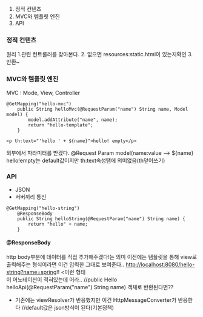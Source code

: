 <ol>
<li>정적 컨텐츠</li>
<li>MVC와 템플릿 엔진</li>
<li>API<br />

</li>
</ol>
<h3 id="정적-컨텐츠">정적 컨텐츠</h3>
<p>원리
1.관련 컨트롤러를 찾아본다.
2. 없으면 resources:static.html이 있는지확인
3. 반환~</p>
<h3 id="mvc와-템플릿-엔진">MVC와 템플릿 엔진</h3>
<p>MVC : Mode, View, Controller</p>
<pre><code>@GetMapping(&quot;hello-mvc&quot;)
    public String helloMvc(@RequestParam(&quot;name&quot;) String name, Model model) {
        model.addAttribute(&quot;name&quot;, name);
        return &quot;hello-template&quot;;
    }</code></pre><pre><code>&lt;p th:text=&quot;'hello ' + ${name}&quot;&gt;hello! empty&lt;/p&gt;
</code></pre><p>외부에서 파라미터를 받겠다. @Request Param
model(name:value --&gt; ${name}
hello!empty는 default값이지만 th:text속성땜에 의미없음(th덮어쓰기)</p>
<h3 id="api">API</h3>
<ul>
<li>JSON</li>
<li>서버끼리 통신</li>
</ul>
<pre><code>@GetMapping(&quot;hello-string&quot;)
    @ResponseBody
    public String helloString(@RequestParam(&quot;name&quot;) String name) {
        return &quot;hello&quot; + name;
    }</code></pre><blockquote>
</blockquote>
<h4 id="responsebody">@ResponseBody</h4>
<p>http body부분에 데이터를 직접 추가해주겠다!는 의미
이전에는 템플릿을 통해 view로 출력해주는 형식이라면
이건 입력한 그대로 보여준다..
<a href="http://localhost:8080/hello-string?name=spring">http://localhost:8080/hello-string?name=spring</a>!! &lt;이런 형태
<br />
이 어노테이션이 적혀있는데  어라..
//public Hello helloApi(@RequestParam(&quot;name&quot;) String name)
객체로 반환된다면??</p>
<ul>
<li>기존에는 viewResolver가 반응했지만 이건 HttpMessageConverter가 반응한다 //default값은 json방식이 된다(기본정책)</li>
</ul>